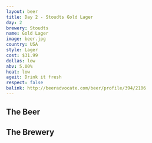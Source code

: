 ```yaml
---
layout: beer
title: Day 2 - Stoudts Gold Lager
day: 2
brewery: Stoudts
name: Gold Lager
image: beer.jpg
country: USA
style: Lager
cost: $31.99
dollas: low
abv: 5.00%
heat: low
ageit: Drink it fresh
respect: false
balink: http://beeradvocate.com/beer/profile/394/2106
---
```

## The Beer

## The Brewery

